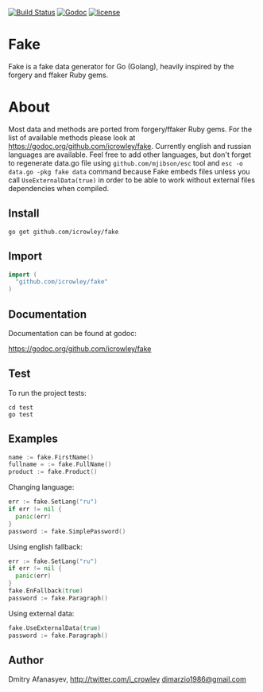 [![Build Status](https://img.shields.io/travis/antonholmquist/jason.svg?style=flat)](https://travis-ci.org/antonholmquist/jason) [![Godoc](http://img.shields.io/badge/godoc-reference-blue.svg?style=flat)](https://godoc.org/github.com/icrowley/fake) [![license](http://img.shields.io/badge/license-MIT-red.svg?style=flat)](https://raw.githubusercontent.com/icrowley/fake/master/LICENSE)

Fake
====

Fake is a fake data generator for Go (Golang), heavily inspired by the forgery and ffaker Ruby gems.

# About

Most data and methods are ported from forgery/ffaker Ruby gems.
For the list of available methods please look at https://godoc.org/github.com/icrowley/fake.
Currently english and russian languages are available.
Feel free to add other languages, but don't forget to regenerate data.go file using `github.com/mjibson/esc` tool and `esc -o data.go -pkg fake data` command because Fake embeds files unless you call `UseExternalData(true)` in order to be able to work without external files dependencies when compiled.

## Install

```shell
go get github.com/icrowley/fake
```

## Import

```go
import (
  "github.com/icrowley/fake"
)
```

## Documentation

Documentation can be found at godoc:

https://godoc.org/github.com/icrowley/fake

## Test
To run the project tests:

```shell
cd test
go test
```

## Examples

```go
name := fake.FirstName()
fullname = := fake.FullName()
product := fake.Product()
```

Changing language:

```go
err := fake.SetLang("ru")
if err != nil {
  panic(err)
}
password := fake.SimplePassword()
```

Using english fallback:

```go
err := fake.SetLang("ru")
if err != nil {
  panic(err)
}
fake.EnFallback(true)
password := fake.Paragraph()
```

Using external data:

```go
fake.UseExternalData(true)
password := fake.Paragraph()
```

## Author

Dmitry Afanasyev,
http://twitter.com/i_crowley
dimarzio1986@gmail.com
